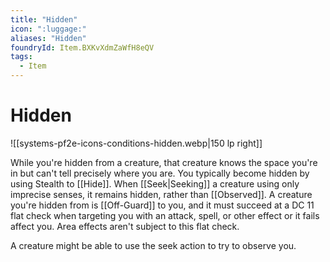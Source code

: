 ```yaml
---
title: "Hidden"
icon: ":luggage:"
aliases: "Hidden"
foundryId: Item.BXKvXdmZaWfH8eQV
tags:
  - Item
---
```


# Hidden
![[systems-pf2e-icons-conditions-hidden.webp|150 lp right]]

While you're hidden from a creature, that creature knows the space you're in but can't tell precisely where you are. You typically become hidden by using Stealth to [[Hide]]. When [[Seek|Seeking]] a creature using only imprecise senses, it remains hidden, rather than [[Observed]]. A creature you're hidden from is [[Off-Guard]] to you, and it must succeed at a DC 11 flat check when targeting you with an attack, spell, or other effect or it fails affect you. Area effects aren't subject to this flat check.

A creature might be able to use the seek action to try to observe you.


